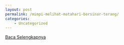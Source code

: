 ```yaml
---
layout: post
permalink: /mimpi-melihat-matahari-bersinar-terang/
categories:
    - Uncategorized
---
```


[Baca Selengkapnya](/03)